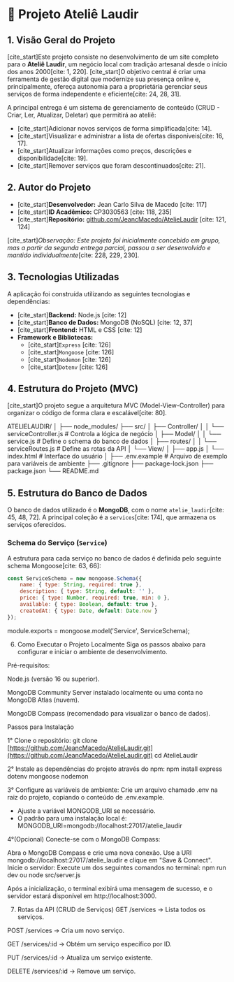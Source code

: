 # 🧵 Projeto Ateliê Laudir

## 1. Visão Geral do Projeto

[cite_start]Este projeto consiste no desenvolvimento de um site completo para o **Ateliê Laudir**, um negócio local com tradição artesanal desde o início dos anos 2000[cite: 1, 220]. [cite_start]O objetivo central é criar uma ferramenta de gestão digital que modernize sua presença online e, principalmente, ofereça autonomia para a proprietária gerenciar seus serviços de forma independente e eficiente[cite: 24, 28, 31].

A principal entrega é um sistema de gerenciamento de conteúdo (CRUD - Criar, Ler, Atualizar, Deletar) que permitirá ao ateliê:
* [cite_start]Adicionar novos serviços de forma simplificada[cite: 14].
* [cite_start]Visualizar e administrar a lista de ofertas disponíveis[cite: 16, 17].
* [cite_start]Atualizar informações como preços, descrições e disponibilidade[cite: 19].
* [cite_start]Remover serviços que foram descontinuados[cite: 21].

## 2. Autor do Projeto

* [cite_start]**Desenvolvedor:** Jean Carlo Silva de Macedo [cite: 117]
* [cite_start]**ID Acadêmico:** CP3030563 [cite: 118, 235]
* [cite_start]**Repositório:** [github.com/JeancMacedo/AtelieLaudir](https://github.com/JeancMacedo/AtelieLaudir) [cite: 121, 124]

[cite_start]*Observação: Este projeto foi inicialmente concebido em grupo, mas a partir da segunda entrega parcial, passou a ser desenvolvido e mantido individualmente*[cite: 228, 229, 230].

## 3. Tecnologias Utilizadas

A aplicação foi construída utilizando as seguintes tecnologias e dependências:

* [cite_start]**Backend:** Node.js [cite: 12]
* [cite_start]**Banco de Dados:** MongoDB (NoSQL) [cite: 12, 37]
* [cite_start]**Frontend:** HTML e CSS [cite: 12]
* **Framework e Bibliotecas:**
    * [cite_start]`Express` [cite: 126]
    * [cite_start]`Mongoose` [cite: 126]
    * [cite_start]`Nodemon` [cite: 126]
    * [cite_start]`Dotenv` [cite: 126]

## 4. Estrutura do Projeto (MVC)

[cite_start]O projeto segue a arquitetura MVC (Model-View-Controller) para organizar o código de forma clara e escalável[cite: 80].

ATELIELAUDIR/ │ ├── node_modules/ ├── src/ │ ├── Controller/ │ │ └── serviceController.js # Controla a lógica de negócio  │ ├── Model/ │ │ └── service.js # Define o schema do banco de dados  │ ├── routes/ │ │ └── serviceRoutes.js # Define as rotas da API  │ └── View/ │ ├── app.js │ └── index.html # Interface do usuário  │ ├── .env.example # Arquivo de exemplo para variáveis de ambiente  ├── .gitignore ├── package-lock.json ├── package.json └── README.md

## 5. Estrutura do Banco de Dados

O banco de dados utilizado é o **MongoDB**, com o nome `atelie_laudir`[cite: 45, 48, 72]. A principal coleção é a `services`[cite: 174], que armazena os serviços oferecidos.

### Schema do Serviço (`Service`)

A estrutura para cada serviço no banco de dados é definida pelo seguinte schema Mongoose[cite: 63, 66]:

```javascript
const ServiceSchema = new mongoose.Schema({
    name: { type: String, required: true },
    description: { type: String, default: '' },
    price: { type: Number, required: true, min: 0 },
    available: { type: Boolean, default: true },
    createdAt: { type: Date, default: Date.now }
});
```
module.exports = mongoose.model('Service', ServiceSchema);

6. Como Executar o Projeto Localmente
Siga os passos abaixo para configurar e iniciar o ambiente de desenvolvimento.

Pré-requisitos:

Node.js (versão 16 ou superior).

MongoDB Community Server instalado localmente ou uma conta no MongoDB Atlas (nuvem).


MongoDB Compass (recomendado para visualizar o banco de dados).

Passos para Instalação

1° Clone o repositório:
git clone [https://github.com/JeancMacedo/AtelieLaudir.git](https://github.com/JeancMacedo/AtelieLaudir.git)
cd AtelieLaudir

2° Instale as dependências do projeto através do npm:
npm install express dotenv mongoose nodemon

3° Configure as variáveis de ambiente:
Crie um arquivo chamado .env na raiz do projeto, copiando o conteúdo de .env.example.
 - Ajuste a variável MONGODB_URI se necessário.
 - O padrão para uma instalação local é:
   MONGODB_URI=mongodb://localhost:27017/atelie_laudir

4°(Opcional) Conecte-se com o MongoDB Compass:

Abra o MongoDB Compass e crie uma nova conexão.
Use a URI mongodb://localhost:27017/atelie_laudir e clique em "Save & Connect".
Inicie o servidor: Execute um dos seguintes comandos no terminal:
	npm run dev
	    ou
	node src/server.js

Após a inicialização, o terminal exibirá uma mensagem de sucesso, e o servidor estará disponível em http://localhost:3000.

7. Rotas da API (CRUD de Serviços)
GET /services -> Lista todos os serviços.

POST /services -> Cria um novo serviço.

GET /services/:id -> Obtém um serviço específico por ID.

PUT /services/:id -> Atualiza um serviço existente.

DELETE /services/:id -> Remove um serviço.
